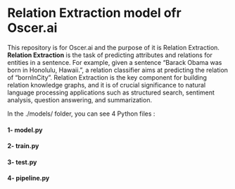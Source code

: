 # Relation Extraction model ofr Oscer.ai

This repository is for Oscer.ai and the purpose of it is Relation Extraction. **Relation Extraction** is the task of predicting attributes and relations for entities in a sentence. For example, given a sentence “Barack Obama was born in Honolulu, Hawaii.”, a relation classifier aims at predicting the relation of “bornInCity”. Relation Extraction is the key component for building relation knowledge graphs, and it is of crucial significance to natural language processing applications such as structured search, sentiment analysis, question answering, and summarization.

In the ./models/ folder, you can see 4 Python files : 

#### 1- model.py

#### 2- train.py

#### 3- test.py

#### 4- pipeline.py
